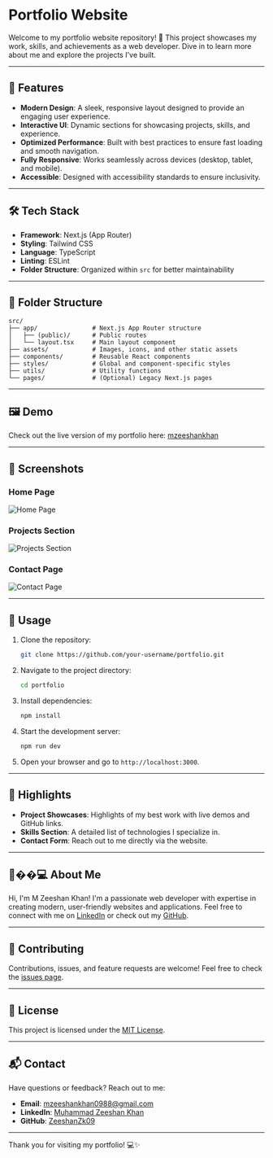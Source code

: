 # Portfolio Website

Welcome to my portfolio website repository! 🎉 This project showcases my work, skills, and achievements as a web developer. Dive in to learn more about me and explore the projects I've built.

---

## 🚀 Features

- **Modern Design**: A sleek, responsive layout designed to provide an engaging user experience.
- **Interactive UI**: Dynamic sections for showcasing projects, skills, and experience.
- **Optimized Performance**: Built with best practices to ensure fast loading and smooth navigation.
- **Fully Responsive**: Works seamlessly across devices (desktop, tablet, and mobile).
- **Accessible**: Designed with accessibility standards to ensure inclusivity.

---

## 🛠️ Tech Stack

- **Framework**: Next.js (App Router)
- **Styling**: Tailwind CSS
- **Language**: TypeScript
- **Linting**: ESLint
- **Folder Structure**: Organized within `src` for better maintainability

---

## 📂 Folder Structure

```plaintext
src/
├── app/               # Next.js App Router structure
│   ├── (public)/      # Public routes
│   └── layout.tsx     # Main layout component
├── assets/            # Images, icons, and other static assets
├── components/        # Reusable React components
├── styles/            # Global and component-specific styles
├── utils/             # Utility functions
└── pages/             # (Optional) Legacy Next.js pages
```

---

## 🖼️ Demo

Check out the live version of my portfolio here: [mzeeshankhan](https://mzeeshankhan.vercel.app)

---

## 📸 Screenshots

### Home Page

![Home Page](https://via.placeholder.com/800x400)

### Projects Section

![Projects Section](https://via.placeholder.com/800x400)

### Contact Page

![Contact Page](https://via.placeholder.com/800x400)

---

## 📝 Usage

1. Clone the repository:

   ```bash
   git clone https://github.com/your-username/portfolio.git
   ```

2. Navigate to the project directory:

   ```bash
   cd portfolio
   ```

3. Install dependencies:

   ```bash
   npm install
   ```

4. Start the development server:

   ```bash
   npm run dev
   ```

5. Open your browser and go to `http://localhost:3000`.

---

## 🌟 Highlights

- **Project Showcases**: Highlights of my best work with live demos and GitHub links.
- **Skills Section**: A detailed list of technologies I specialize in.
- **Contact Form**: Reach out to me directly via the website.

---

## 🧑��💻 About Me

Hi, I'm M Zeeshan Khan! I'm a passionate web developer with expertise in creating modern, user-friendly websites and applications. Feel free to connect with me on [LinkedIn](https://www.linkedin.com/in/muhammad-zeeshan-khan-96478528b/) or check out my [GitHub](https://github.com/ZeeshanZk09).

---

## 🤝 Contributing

Contributions, issues, and feature requests are welcome! Feel free to check the [issues page](https://github.com/ZeeshanZk09/personal-portfolio-website-using-nextjs/issues).

---

## 📜 License

This project is licensed under the [MIT License](LICENSE).

---

## 📬 Contact

Have questions or feedback? Reach out to me:

- **Email**: mzeeshankhan0988@gmail.com
- **LinkedIn**: [Muhammad Zeeshan Khan](https://www.linkedin.com/in/muhammad-zeeshan-khan-96478528b/)
- **GitHub**: [ZeeshanZk09](https://github.com/ZeeshanZk09)

---

Thank you for visiting my portfolio! 💻✨
